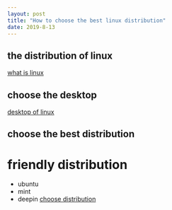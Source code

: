 ```yaml
---
layout: post
title: "How to choose the best linux distribution"
date: 2019-8-13
---
```


## the distribution of linux
[what is linux](https://www.linux.com/what-is-linux)

## choose the desktop
[desktop of linux](https://www.linux.com/LEARN/HOW-CHOOSE-BEST-LINUX-DESKTOP-YOU)

## choose the best distribution
# friendly distribution
+ ubuntu
+ mint
+ deepin
[choose distribution](https://www.linux.com/news/best-linux-distribution-new-users)
